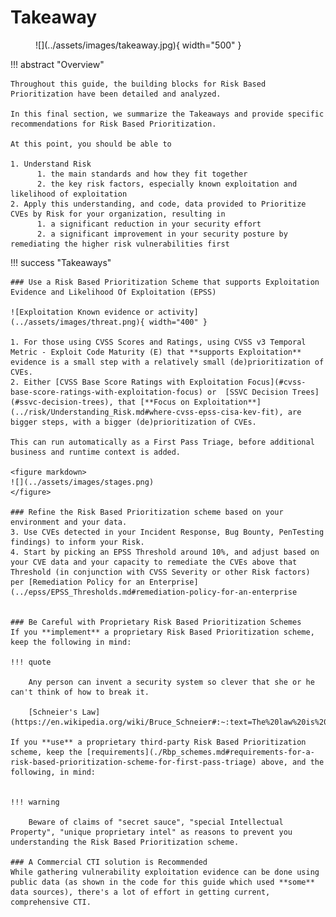 # Takeaway

<figure markdown>
![](../assets/images/takeaway.jpg){ width="500" }
<figcaption></figcaption>
</figure>


!!! abstract "Overview"
    
    Throughout this guide, the building blocks for Risk Based Prioritization have been detailed and analyzed.
    
    In this final section, we summarize the Takeaways and provide specific recommendations for Risk Based Prioritization.

    At this point, you should be able to

    1. Understand Risk 
          1. the main standards and how they fit together
          2. the key risk factors, especially known exploitation and likelihood of exploitation
    2. Apply this understanding, and code, data provided to Prioritize CVEs by Risk for your organization, resulting in
          1. a significant reduction in your security effort
          2. a significant improvement in your security posture by remediating the higher risk vulnerabilities first

    
!!! success "Takeaways"

    ### Use a Risk Based Prioritization Scheme that supports Exploitation Evidence and Likelihood Of Exploitation (EPSS)
    
    ![Exploitation Known evidence or activity](../assets/images/threat.png){ width="400" }

    1. For those using CVSS Scores and Ratings, using CVSS v3 Temporal Metric - Exploit Code Maturity (E) that **supports Exploitation** evidence is a small step with a relatively small (de)prioritization of CVEs.
    2. Either [CVSS Base Score Ratings with Exploitation Focus](#cvss-base-score-ratings-with-exploitation-focus) or  [SSVC Decision Trees](#ssvc-decision-trees), that [**Focus on Exploitation**](../risk/Understanding_Risk.md#where-cvss-epss-cisa-kev-fit), are bigger steps, with a bigger (de)prioritization of CVEs.

    This can run automatically as a First Pass Triage, before additional business and runtime context is added.

    <figure markdown>
    ![](../assets/images/stages.png)
    </figure>

    ### Refine the Risk Based Prioritization scheme based on your environment and your data.
    3. Use CVEs detected in your Incident Response, Bug Bounty, PenTesting findings) to inform your Risk.
    4. Start by picking an EPSS Threshold around 10%, and adjust based on your CVE data and your capacity to remediate the CVEs above that Threshold (in conjunction with CVSS Severity or other Risk factors) per [Remediation Policy for an Enterprise](../epss/EPSS_Thresholds.md#remediation-policy-for-an-enterprise


    ### Be Careful with Proprietary Risk Based Prioritization Schemes
    If you **implement** a proprietary Risk Based Prioritization scheme, keep the following in mind:

    !!! quote

        Any person can invent a security system so clever that she or he can't think of how to break it.

        [Schneier's Law](https://en.wikipedia.org/wiki/Bruce_Schneier#:~:text=The%20law%20is%20phrased%20as,of%20how%20to%20break%20it.)

    If you **use** a proprietary third-party Risk Based Prioritization scheme, keep the [requirements](./Rbp_schemes.md#requirements-for-a-risk-based-prioritization-scheme-for-first-pass-triage) above, and the following, in mind:


    !!! warning

        Beware of claims of "secret sauce", "special Intellectual Property", "unique proprietary intel" as reasons to prevent you understanding the Risk Based Prioritization scheme.

    ### A Commercial CTI solution is Recommended
    While gathering vulnerability exploitation evidence can be done using public data (as shown in the code for this guide which used **some** data sources), there's a lot of effort in getting current, comprehensive CTI.



 


